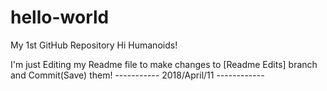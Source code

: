 # hello-world
My 1st GitHub Repository
Hi Humanoids!

I'm just Editing my Readme file to make changes to [Readme Edits] branch and Commit(Save) them!
-----------  2018/April/11  ------------

